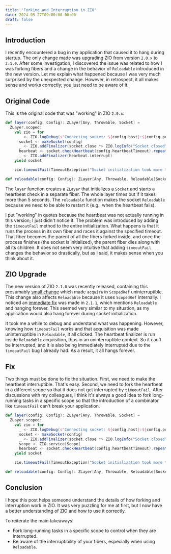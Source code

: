 ```yaml
---
title: 'Forking and Interruption in ZIO'
date: 2024-05-27T09:00:00-00:00
draft: false
---
```


## Introduction

I recently encountered a bug in my application that caused it to hang during startup. The only change made was upgrading ZIO from version `2.0.x` to
`2.1.0`. After some investigation, I discovered the issue was related to how I was forking fibers and a change in the behavior of `Reloadable`
introduced in the new version. Let me explain what happened because I was very much surprised by the unexpected change. However, in retrospect, it all
makes sense and works correctly; you just need to be aware of it.

## Original Code

This is the original code that was "working" in ZIO `2.0.x`:

<!-- scalafmt:off -->

```scala 3
def layer(config: Config): ZLayer[Any, Throwable, Socket] =
  ZLayer.scoped:
    val zio = for
      _ <- ZIO.logDebug(s"Connecting socket: ${config.host}:${config.port}")
      socket <- makeSocket(config)
      _ <- ZIO.addFinalizer(socket.close *> ZIO.logInfo("Socket closed"))
      hearbeat <- socket.checkHeartbeat(config.heartbeatTimeout).repeat(Schedule.spaced(1.second)).fork
      _ <- ZIO.addFinalizer(hearbeat.interrupt)
    yield socket

    zio.timeoutFail(TimeoutException("Socket initialization took more than 5 seconds!"))(5.seconds)

def reloadable(config: Config): ZLayer[Any, Throwable, Reloadable[Socket]] = Reloadable.manual(layer(config))
```

<!-- scalafmt:on -->

The `layer` function creates a `ZLayer` that initializes a `Socket` and starts a heartbeat check in a separate fiber. The whole layer times out if it
takes more than 5 seconds. The `reloadable` function makes the socket `Reloadable` because we need to be able to restart it (e.g., when the heartbeat
fails).

I put "working" in quotes because the heartbeat was not actually running in this version; I just didn't notice it. The problem was introduced by
adding the `timeoutFail` method to the entire initialization. What happens is that it runs the process in its own fiber and races it against the
specified timeout. That fiber becomes the parent of all the fibers forked inside, and once the process finishes (the socket is initialized), the
parent fiber dies along with all its children. It does not seem very intuitive that adding `timeoutFail` changes the behavior so drastically, but as I
said, it makes sense when you think about it.

## ZIO Upgrade

The new version of ZIO `2.1.0` was recently released, containing this presumably [small change](https://github.com/zio/zio/pull/8638) which
made `acquire` in `ScopedRef` uninterruptible. This change also affects `Reloadable` because it uses `ScopedRef` internally. I noticed
an [immediate fix](https://github.com/zio/zio/releases/tag/v2.1.1) was made in `2.1.1`, which mentions `Reloadable` and hanging forever. This seemed
very similar to my situation, as my application would also hang forever during socket initialization.

It took me a while to debug and understand what was happening. However, knowing how `timeoutFail` works and that acquisition was made uninterruptible
in `Reloadable`, it all clicked. The heartbeat finalizer is run inside `Reloadable` acquisition, thus in an uninterruptible context. So it can't be
interrupted, and it is also being immediately interrupted due to the `timeoutFail` bug I already had. As a result, it all hangs forever.

## Fix

Two things must be done to fix the situation. First, we need to make the heartbeat interruptible. That's easy. Second, we need to fork the heartbeat
in a different scope so that it does not get interrupted by `timeoutFail`. After discussions with my colleagues, I think it's always a good idea to
fork long-running tasks in a specific scope so that the introduction of a combinator like `timeoutFail` can't break your application.

<!-- scalafmt:off -->

```scala 3
def layer(config: Config): ZLayer[Any, Throwable, Socket] =
  ZLayer.scoped:
    val zio = for
      _ <- ZIO.logDebug(s"Connecting socket: ${config.host}:${config.port}")
      socket <- makeSocket(config)
      _ <- ZIO.addFinalizer(socket.close *> ZIO.logInfo("Socket closed"))
      scope <- ZIO.service[Scope]
      hearbeat <- socket.checkHeartbeat(config.heartbeatTimeout).repeat(Schedule.spaced(1.second)).interruptible.forkIn(scope)
    yield socket

    zio.timeoutFail(TimeoutException("Socket initialization took more than 5 seconds!"))(5.seconds)

def reloadable(config: Config): ZLayer[Any, Throwable, Reloadable[Socket]] = Reloadable.manual(layer(config))
```

<!-- scalafmt:on -->

## Conclusion

I hope this post helps someone understand the details of how forking and interruption work in ZIO. It was very puzzling for me at first, but I now
have a better understanding of ZIO and how to use it correctly.

To reiterate the main takeaways:

- Fork long-running tasks in a specific scope to control when they are interrupted.
- Be aware of the interruptibility of your fibers, especially when using `Reloadable`.
